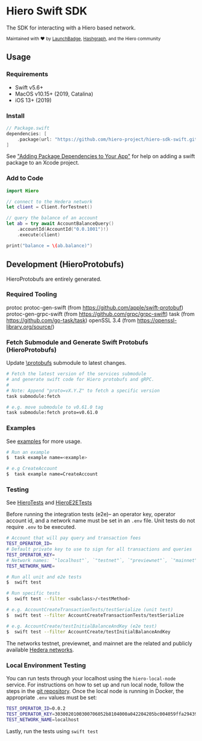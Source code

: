 # Hiero Swift SDK

The SDK for interacting with a Hiero based network.

<sub>Maintained with ❤️ by <a href="https://launchbadge.com" target="_blank">LaunchBadge</a>, <a href="https://www.hashgraph.com/" target="_blank">Hashgraph</a>, and the Hiero community</sub>

## Usage

### Requirements

- Swift v5.6+
- MacOS v10.15+ (2019, Catalina)
- iOS 13+ (2019)

### Install

```swift
// Package.swift
dependencies: [
    .package(url: "https://github.com/hiero-project/hiero-sdk-swift.git", from: "0.36.0")
]
```

See ["Adding Package Dependencies to Your App"](https://developer.apple.com/documentation/swift_packages/adding_package_dependencies_to_your_app) for help on
adding a swift package to an Xcode project.

### Add to Code 

```swift
import Hiero

// connect to the Hedera network
let client = Client.forTestnet()

// query the balance of an account
let ab = try await AccountBalanceQuery()
    .accountId(AccountId("0.0.1001")!)
    .execute(client)

print("balance = \(ab.balance)")
```

## Development (HieroProtobufs)

HieroProtobufs are entirely generated.

### Required Tooling

protoc
protoc-gen-swift (from https://github.com/apple/swift-protobuf)
protoc-gen-grpc-swift (from https://github.com/grpc/grpc-swift)
task (from https://github.com/go-task/task)
openSSL 3.4 (from https://openssl-library.org/source/)

### Fetch Submodule and Generate Swift Protobufs (HieroProtobufs)

Update [\protobufs](https://github.com/hiero-ledger/hiero-consensus-node.git) submodule to latest changes.

```bash
# Fetch the latest version of the services submodule
# and generate swift code for Hiero protobufs and gRPC.
#
# Note: Append "proto=vX.Y.Z" to fetch a specific version
task submodule:fetch 

# e.g. move submodule to v0.61.0 tag
task submodule:fetch proto=v0.61.0
```

### Examples
See [examples](./Examples) for more usage.

```bash
# Run an example
$  task example name=<example>

# e.g CreateAccount
$  task example name=CreateAccount

```

### Testing
See [HieroTests](./Tests/HieroTests) and [HieroE2ETests](./Tests/HieroE2ETests)

Before running the integration tests (e2e)– an operator key, operator account id, and a network name must be set in an `.env` file. Unit tests do not require `.env` to be executed.

```bash
# Account that will pay query and transaction fees
TEST_OPERATOR_ID=
# Default private key to use to sign for all transactions and queries
TEST_OPERATOR_KEY=
# Network names: `"localhost"`, `"testnet"`, `"previewnet"`, `"mainnet"`
TEST_NETWORK_NAME=
```

```bash
# Run all unit and e2e tests
$  swift test

# Run specific tests
$  swift test --filter <subclass>/<testMethod>

# e.g. AccountCreateTransactionTests/testSerialize (unit test)
$  swift test --filter AccountCreateTransactionTests/testSerialize

# e.g. AccountCreate/testInitialBalanceAndKey (e2e test) 
$  swift test --filter AccountCreate/testInitialBalanceAndKey
```

The networks testnet, previewnet, and mainnet are the related and publicly available [Hedera networks](https://docs.hedera.com/hedera/networks).


### Local Environment Testing

You can run tests through your localhost using the `hiero-local-node` service.
For instructions on how to set up and run local node, follow the steps in the [git repository](https://github.com/hiero-ledger/hiero-local-node).
Once the local node is running in Docker, the appropriate `.env` values must be set:

```bash
TEST_OPERATOR_ID=0.0.2
TEST_OPERATOR_KEY=3030020100300706052b8104000a042204205bc004059ffa2943965d306f2c44d266255318b3775bacfec42a77ca83e998f2
TEST_NETWORK_NAME=localhost
```

Lastly, run the tests using `swift test`
